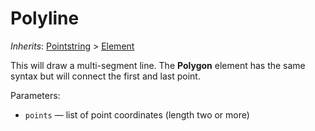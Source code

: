 # Polyline

*Inherits*: [Pointstring](/docs/pointstring) > [Element](/docs/element)

This will draw a multi-segment line. The **Polygon** element has the same syntax but will connect the first and last point.

Parameters:
- `points` — list of point coordinates (length two or more)
